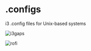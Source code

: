 # .configs
i3 .config files for Unix-based systems

![i3gaps](https://drive.google.com/file/d/1HMbAno_yBNLkM8ccgC_7ujI2vS7pto__/view)

![rofi](https://drive.google.com/file/d/1iq0DXp2iaC_Xsgis_it-DF2xPwsUz9QC/view)
